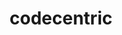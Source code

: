 ---
blog: https://blog.codecentric.de/
facebook: https://www.facebook.com/codecentric
linkedin: http://www.linkedin.com/company/codecentric-ag
logohandle: codecentricde
sort: codecentric
title: codecentric
twitter: codecentric
website: https://www.codecentric.de/
xing: https://www.xing.com/companies/codecentricgmbh
youtube: https://www.youtube.com/user/codecentricAG
---